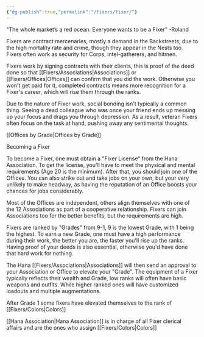 ```yaml
---
{"dg-publish":true,"permalink":"/fixers/fixer/"}
---
```


"The whole market’s a red ocean. Everyone wants to be a Fixer" -Roland

Fixers are contract mercenaries, mostly a demand in the Backstreets, due to the high mortality rate and crime, though they appear in the Nests too. Fixers often work as security for Corps, intel-gatherers, and hitmen.  
  
Fixers work by signing contracts with their clients, this is proof of the deed done so that [[Fixers/Associations\|Associations]] or [[Fixers/Offices\|Offices]] can confirm that you did the work. Otherwise you won't get paid for it, completed contracts means more recognition for a Fixer's career, which will rise them through the ranks.  
  
Due to the nature of Fixer work, social bonding isn't typically a common thing. Seeing a dead colleague who was once your friend ends up messing up your focus and drags you through depression. As a result, veteran Fixers often focus on the task at hand, pushing away any sentimental thoughts.

[[Offices by Grade\|Offices by Grade]]

Becoming a Fixer

To become a Fixer, one must obtain a "Fixer License" from the Hana Association. To get the license, you'll have to meet the physical and mental requirements (Age 20 is the minimum). After that, you should join one of the Offices. You can also strike out and take jobs on your own, but your very unlikely to make headway, as having the reputation of an Office boosts your chances for jobs considerably.  
  
Most of the Offices are independent, others align themselves with one of the 12 Associations as part of a cooperative relationship. Fixers can join Associations too for the better benefits, but the requirements are high.  
  
Fixers are ranked by "Grades" from 9-1, 9 is the lowest Grade, with 1 being the highest. To earn a new Grade, one must have a high performance during their work, the better you are, the faster you'll rise up the ranks. Having proof of your deeds is also essential, otherwise you'd have done that hard work for nothing.  
  
The Hana [[Fixers/Associations\|Associations]] will then send an approval to your Association or Office to elevate your "Grade". The equipment of a Fixer typically reflects their wealth and Grade, low ranks will often have basic weapons and outfits. While higher ranked ones will have customized loadouts and multiple augmentations.

After Grade 1 some fixers have elevated themselves to the rank of [[Fixers/Colors\|Colors]]

[[Hana Association\|Hana Association]] is in charge of all Fixer clerical affairs and are the ones who assign [[Fixers/Colors\|Colors]]

